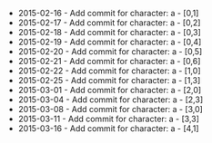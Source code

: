 - 2015-02-16 - Add commit for character: a - [0,1]
- 2015-02-17 - Add commit for character: a - [0,2]
- 2015-02-18 - Add commit for character: a - [0,3]
- 2015-02-19 - Add commit for character: a - [0,4]
- 2015-02-20 - Add commit for character: a - [0,5]
- 2015-02-21 - Add commit for character: a - [0,6]
- 2015-02-22 - Add commit for character: a - [1,0]
- 2015-02-25 - Add commit for character: a - [1,3]
- 2015-03-01 - Add commit for character: a - [2,0]
- 2015-03-04 - Add commit for character: a - [2,3]
- 2015-03-08 - Add commit for character: a - [3,0]
- 2015-03-11 - Add commit for character: a - [3,3]
- 2015-03-16 - Add commit for character: a - [4,1]
